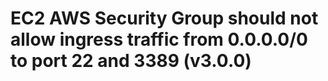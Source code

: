 # EC2 AWS Security Group should not allow ingress traffic from 0.0.0.0/0 to port 22 and 3389 (v3.0.0)
